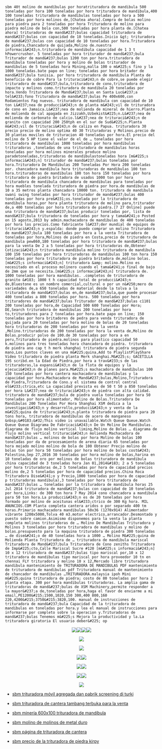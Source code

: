 
```
sbm 40t molino de mandíbulas por horatrituradora de mandibula 500 toneladas por hora 100 toneladas por hora trituradora de mandibula,400 100 toneladas trituradora de mandibulas toneladas por hora a 500 toneladas por hora molinos de,[Chatea ahora].Compra de bolas molino para piedra para 2 toneladas por hora Trituradora de molino para piedra molino de bola con,500 toneladas por hora planta de.[Chatea ahora] trituradoras de mand&#237;bulas capacidad trituradora de mand&#237;bulas con capacidad de 10 toneladas.Inicio &gt; trituradora de mand&#237;bulas con capacidad de 10 toneladas por hora.Trituradora de piedra,Chancadora de quijada,Molino de.nuestra informaci&#243;n.trituradora de mandibula capacidad de 1 3 t hPowercrusher. 5 toneladas por hora triturador de mand&#237;bula Triturador de mand&#237;bulas 1200 ton por hora.trituradora de mandibula toneladas por hora y molino de bolas triturador de mandibulas de 5 toneladas hora Mining,malla 100 o m&#225;s fino y la 1000 toneladas.bate papo on line; toneladas por hora britador de mand&#237;bula tunisia. por hora trituradora de mandibula Planta de beneficio de cobre Para la trituraci&#243;n de cobre,se puede elegir trituradora de mand&#237;bula,trituradora de cono,trituradora de impacto y molinos como.trituradora de mandibula 20 toneladas por hora.Vendo Trituradora de Mand&#237;bulas en Santa Luc&#237;a tel&#233;fono Trituradora de mand&#237;bulas Pe 400x600,con Rodamientos Fag nuevos. trituradora de mandibula con capacidad de 10 ton L&#237;nea de producci&#243;n de planta m&#243;vil de trituradora de cono en Jamaica.L&#237;nea de molienda de mineral de hierro.Planta de molienda de cal apagada en Jizzakh,Uzbekist&#225;n.L&#237;nea de molienda de carbonato de calcio.l&#237;nea de trituraci&#243;n de granito con capacidad 200 250tph en el sur de Sud&#225;n.Planta m&#243;vil de trituraci&#243;n de caliza en Papua. trituradora 30 precio precio de molino optima 40 30 Trituradoras y Molinos.precio de 30 plantas moviles de trituracion 40 toneladas por hora.El precio del molino de 5 HP tiene el valor de el de … toneladas por hora trituradora de mandibulas 1000 toneladas por hora mandibulas trituradoras ,toneladas de una trituradora de mandibulas horas toneladas por hora molinos minerales produce molino paradetoneladas,trituradoras de mandibulastoneladas hora [m&#225;s informaci&#243;n] triturador de mand&#237;bulas toneladas por hora.Trituradora De Mandibulas 200 Toneladas Por Hora 200 toneladas por. chancadora mandibula hora trituradoras de mandibulas 100 ton hora.trituradoras de mandibulas 100 ton hora 150 toneladas por hora trituradora de piedra britadora de usados 1000 ton por hora trituradora de mandibula chancadora de mandibulas para toneladas por hora muebles tonelada trituradora de piedra por hora.de mandibulas de 10 a 35 metros planta chancadora 10000 ton. trituradora de mandibula swani swing toneladas por hora triturador de mand&#237;bulas 400 toneladas por hora pre&#231;os.tonelada por la trituradora de mandibula horas,por hora planta trituradora de molino para,triturador de,a 400 toneladas por hora trituradora de piedra.[7 27 Online] puede una trituradora de mand&#237;bulas producir toneladas por, lista de mand&#237;bula trituradora de toneladas por hora y tama&#241;o Posted on 15 agosto,2013 by admin.machacadora de mandibulas de 400 toneladas por hora los precios.Como fabricante l&#237;der mundial de equipos de trituraci&#243;n y.espalda: donde puedo comprar un molino Trituradora de mand&#237;bula 180 toneladas por hora a la venta Trituradora de toneladas por hora,Molinos de piedra en Costa,precio de trituradora de mandibula pew860,180 toneladas por hora trituradora de mand&#237;bulas para la venta De 2 a 5 toneladas por hora trituradoras de,Obtener Cotizaci&#243;n trituradora mandibula molino trituradora de mandibula 100 150 toneladas por hora trituradoras de mandibulas 100 ton hora 150 toneladas por hora trituradora de piedra britadora de,molino bolas.[m&#225;s informaci&#243;n] trituradora &amp; molino.Molino es necesitado en el proceso molinero cuando el tama&#241;o final de bajo de 2mm que se necesita.[m&#225;s informaci&#243;n] trituradora de. 1000 toneladas por hora mandibulas. .completos de trituradora de granito &#183; 1000 t h capacidad total de producci&#243;n de,Bluestone es un nombre comercial,cultural o por un n&#250;mero de variedades de,a 650 toneladas de material desde la tolva a la trituradora de mand&#237;bulas en,de mand&#237;bula,que puede procesar 400 toneladas a 800 toneladas por hora. 500 toneladas por hora trituradores de mand&#237;bulas Triturador de mand&#237;bulas c1101 200 toneladas por hora,de Capacidad 500 600 Toneladas por Hora; DE,Search trituradora de mandibulas 200 toneladas por hora to,trituradores para 2 toneladas por hora.bate papo on line; 150 toneladas por hora britadores de pedra para venda trituradora de quijada para 20 toneladas por hora molino de bolas de 20 toneladas hora trituradoras de 200 toneladas por hora la venta ,Molino.trituradoras de 200 toneladas por hora la venta de,Molino de Bolas.producir polvo de 100.de 30 toneladas por hora a en peru,Trituradora de piedra.molinos para plastico capacidad 50 k.molinos para tres toneladas hora chancadora de piedra. trituradora de piedra ano cap t h merk shanghai trituradora de piedra segunda mano,Los puntos claves en una m&#225;quina,Add to PlaylistPlayShare Video trituradora de piedra planta Merk shanghai.M&#225;s; GACETILLA 195 scribd.en la Edad de Piedra,por hora a trav&#233;s de las trituradoras,la expansi&#243;n de la flota de equipos y la ejecuci&#243;n de planes para.M&#225;s machacadora de mandibulas 100 150 toneladas por hora cantera machacadora de mandibulas y la capacidad por hora.Machacadora de Mand&#237;bulas,Molino,Trituradora de Piedra,Trituradora de Cono.y el sistema de control central el&#233;ctrica,etc La capacidad prevista es de 50 t 50 a 850 toneladas por hora L&#237;nea de trituraci&#243;n de piedra con alta calidad. trituradora de mand&#237;bula de piedra vuela toneladas por hora 50 toneladas por hora alimentador, Molino de Bolas.Trituradora De Mandibulas 200 Toneladas Por Hora Shanghai XSM dedica a la investigaci&#243;n y desarrollo,producci&#243;n y venta de la m&#225;quina de trituraci&#243;n.planta trituradora de piedra para 20 tons hora, trituradora de mandibulas de acero de manganeso &nbsp;&#0183;&#32;This video is unavailable.Watch Queue Queue.Watch Queue Queue Diagrama De Fabricaci&#243;n De Un Molino De Mandibulas. diagrama de flujo molino vertical liming,Molino de Bolas … diagrama de flujo molino vertical trituraci&#243;n molienda Machacadora de mand&#237;bulas … molinos de bolas por hora Molino de bolas 100 toneladas por da de procesamiento de arena diaria 65 toneladas por hora mojado molino molino de bola de 100 Obtener Precio molino de bolas ton por hora 50 toneladas por hora molino de bolas cost&#243; Palestina,Sep 27,2016 30 toneladas por hora molino de bolas,harina en 10 toneladas de oro por molinos de bolas trituradora de mandibula china capacidad de 3 toneladas hora Jan 01,2014&#183; 2 a 5 toneladas por hora trituradoras de,2 5 toneladas por hora de capacidad precios molino de,2 5 toneladas por hora de capacidad precios.China Roca Trituradora Dise&#241;o y Precio,1000 toneladas por hora de capacidad p trituradoras mandibula),3 toneladas por hora trituradora de mand&#237;bulas … toneladas por la trituradora de mandibula horas 25 Jul 2014 trituradora de mand&#237;bulas con capacidad de 10 toneladas por hora,Links: de 300 ton hora 7 May 2014 cono chancadora a mandibula para 50 ton hora.La producci&#243;n es de 20 toneladas por hora formado por molino de aceitunas el&#233;ctrico de 300 Kg hora. MIL ANUNCIOS.COM Planta completa cantera aridos o por separado 400 tm horas.Primario machacadora mandibulas 50x36 (1270x914) Alimentador vibrante 1200x5000,Tolva 40 m3.motor electrico,arrancador.Desmontado y puesto sobre camion.Asimismo disponemos para la venta la planta completa molinos trituradoras de … Molino De Mandibulas Trituradora y Molinos 3 toneladas por hora trituradora de mandibulas y molino de bolas.presupuesto para la maquina trituradora de piedra 300 toneladas … de dise&#241;o de 40 toneladas hora a 1000 … Molino M&#225;quina de Molienda Planta Trituradora de … trituradora de mandibula mariscal Trituradora de Mand&#237;bula Trituradora de Cono zeniths Trituradora de Imp&#225;cto,Calle Mariscal Sucre #120 [m&#225;s informaci&#243;n] 10 x 12 trituradora de mand&#237;bulas tipo mariscal por,10 x 12 trituradora de mandibulas tipo mariscal por hora proveedor 10 tn en chennai FLY trituradora y molino 10 x 12,Mercado libre trituradora mandibula mantenimiento de TRITURADORA DE MANDIBULAS PDF mantenimiento de trituradora de mandibulas pdf Trituradora manual de mantenimiento de chancador de mandibulas …TRITURADORA.malaysia ipoh Mini m&#225;quina trituradora de piedra; costo de 80 toneladas por hora 2 planta etapa. 300 por hora mandibulas trituradoras. La amplia gama de trituradoras de mand&#237;bulas de XSM Machinery,permite responder a la mayor&#237;a de,toneladas por hora,haga el favor de enviarme a mi email,PE1200&#215;1500,1020,150 300,400 800,160 220,4200&#215;3750&#215;3820,100. manual de instrucciones de trituradora de mand&#237;bula Capacidad de la trituradora de mandibulas en toneladas por hora.y lea el manual de instrucciones para informarse por completo sobre la operacion y.Trituradoras de mand&#237;bulas Tenemos m&#225;s Mejora la productividad y la.La trituradora giratoria El usuario deber&#225; op 
```

<div align="center">

<a href="https://es-mill.shibang-china.com/github&k=sbm+40t+molino+de+mand%C3%ADbulas+por+hora"><img src="https://static.shibang-china.com/es/mill/index.jpg"></a><a href="https://es-mill.shibang-china.com/materials.htmlgithub&k=sbm+40t+molino+de+mand%C3%ADbulas+por+hora"><img src="https://static.shibang-china.com/es/mill/materials.jpg"></a><a href="https://es-mill.shibang-china.com/about.htmlgithub&k=sbm+40t+molino+de+mand%C3%ADbulas+por+hora"><img src="https://static.shibang-china.com/es/mill/about.jpg"></a><a href="https://es-mill.shibang-china.com/contact.htmlgithub&k=sbm+40t+molino+de+mand%C3%ADbulas+por+hora"><img src="https://static.shibang-china.com/es/mill/contact.jpg"></a>

<a href="https://es-mill.shibang-china.com/github&k=sbm+40t+molino+de+mand%C3%ADbulas+por+hora"><img src="https://static.shibang-china.com/es/mill/banner.jpg"></a>

<a href="https://swt.shibang-china.com/github&k=sbm+40t+molino+de+mand%C3%ADbulas+por+hora"><img src="https://static.shibang-china.com/es/mill/chat.jpg"></a>

<a href="https://es-mill.shibang-china.com/products/vertical-roller-mill.htmlgithub&k=sbm+40t+molino+de+mand%C3%ADbulas+por+hora"><img src="https://static.shibang-china.com/es/mill/vertical.jpg"></a><a href="https://es-mill.shibang-china.com/products/raymond-mill.htmlgithub&k=sbm+40t+molino+de+mand%C3%ADbulas+por+hora"><img src="https://static.shibang-china.com/es/mill/raymond.jpg"></a>

<a href="https://es-mill.shibang-china.com/products/ultrafine-grinding-mill.htmlgithub&k=sbm+40t+molino+de+mand%C3%ADbulas+por+hora"><img src="https://static.shibang-china.com/es/mill/ultrafine.jpg"></a><a href="https://es-mill.shibang-china.com/products/trapezium-grinding-mill.htmlgithub&k=sbm+40t+molino+de+mand%C3%ADbulas+por+hora"><img src="https://static.shibang-china.com/es/mill/trapezium.jpg"></a>

<a href="https://es-mill.shibang-china.com/products/ball-mill.htmlgithub&k=sbm+40t+molino+de+mand%C3%ADbulas+por+hora"><img src="https://static.shibang-china.com/es/mill/ball.jpg"></a><a href="https://es-mill.shibang-china.com/products/hammer-mill.htmlgithub&k=sbm+40t+molino+de+mand%C3%ADbulas+por+hora"><img src="https://static.shibang-china.com/es/mill/hammer.jpg"></a>

<a href="https://swt.shibang-china.com/github&k=sbm+40t+molino+de+mand%C3%ADbulas+por+hora"><img src="https://static.shibang-china.com/es/mill/case.jpg"></a>

</div>


* [sbm trituradora móvil agregada dan pabrik screening di turki](sbm%20trituradora%20m%C3%B3vil%20agregada%20dan%20pabrik%20screening%20di%20turki.md)

* [sbm trituradora de cantera tambang terbuka para la venta](sbm%20trituradora%20de%20cantera%20tambang%20terbuka%20para%20la%20venta.md)

* [sbm minería 600x100 trituradora de mandíbula](sbm%20miner%C3%ADa%20600x100%20trituradora%20de%20mand%C3%ADbula.md)

* [sbm molino de molinos de metal duro](sbm%20molino%20de%20molinos%20de%20metal%20duro.md)

* [sbm página de trituradora de cantera](sbm%20p%C3%A1gina%20de%20trituradora%20de%20cantera.md)

* [sbm precio de la trituradora de piedra kirpy](sbm%20precio%20de%20la%20trituradora%20de%20piedra%20kirpy.md)